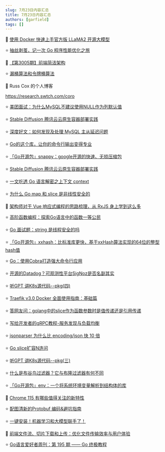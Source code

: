 ```yaml
---
slug: 7月23日内容汇总
title: 7月23日内容汇总
authors: [garfield]
tags: []
---
```


🌟 [使用 Docker 快速上手官方版 LLaMA2 开源大模型](https://mp.weixin.qq.com/s/NJ1JXkAK9LTSuor0mxtz1A)

⭐️ [抽丝剥茧，记一次 Go 程序性能优化之旅](https://mp.weixin.qq.com/s/rkj59gAfTcF9uI3sbUExpA)

📒 [【第3005期】前端简洁架构](https://mp.weixin.qq.com/s/OQ_ySD-N4j0hyaWouvF8Sw)

⭐️ [漏桶算法和令牌桶算法](https://mp.weixin.qq.com/s/Tv_i02csSoQVMj-_EDPECQ)

🌟 Russ Cox 的个人博客

https://research.swtch.com/coro

⭐️ [美团面试：为什么MySQL不建议使用NULL作为列默认值](https://mp.weixin.qq.com/s/XAO048ZQljPXrTsmSr01LA)

⭐️ [Stable Diffusion 腾讯云云原生容器部署实践](https://mp.weixin.qq.com/s/gWCiZhHAniCzj4X2tbGPag)

⭐️ [深度好文：如何发现及处理 MySQL 主从延迟问题](https://mp.weixin.qq.com/s/Ca0qleA9XFqf1y3BiW8PfQ)

⭐️ [Go的这个库，让你的命令行输出变得专业](https://mp.weixin.qq.com/s/4VfTjWQwNO-tlxYbUOrWZw)

⭐️ [「Go开源包」snappy：google开源的快速、无损压缩包](https://mp.weixin.qq.com/s/ie7LqXZQOUX0Bfn4QhHzLA)

⭐️ [Stable Diffusion 腾讯云云原生容器部署实践](https://mp.weixin.qq.com/s/gWCiZhHAniCzj4X2tbGPag)

⭐️ [一文吃透 Go 语言解密之上下文 context](https://mp.weixin.qq.com/s/A03G3_kCvVFN3TxB-92GVw)

⭐️ [为什么 Go map 和 slice 是非线性安全的](https://mp.weixin.qq.com/s/TzHvDdtfp0FZ9y1ndqeCRw)

📒 [架构师对于 Vue 响应式编程的思路梳理，从 RxJS 身上学到这么多](https://mp.weixin.qq.com/s/uYb6kjc0MTMbAE3jGmNfYA)

⭐️ [高阶函数编程：探索Go语言中的函数一等公民](https://mp.weixin.qq.com/s/sJeXoxTSh7M9azpsbsr1rQ)

⭐️ [Go 面试题：string 是线程安全的吗](https://mp.weixin.qq.com/s/4pPpHRWflkkvqrf-FlXztg)

⭐️ [「Go开源包」xxhash：比标准库更快，基于xxHash算法实现的64位的整型hash值](https://mp.weixin.qq.com/s/Vkx8zzm1SjIl4IXLib3xkQ)

⭐️ [Go：使用Cobra打造强大命令行应用](https://mp.weixin.qq.com/s/im8JZV3bL9WVOn7VgArmhw)

⭐️ [开源的Datadog？可观测性平台SigNoz是否名副其实](https://mp.weixin.qq.com/s/LZ6jV_TYKnCjr8_zgTHKJg)

⭐️ [听GPT 讲K8s源代码--pkg(四)](https://mp.weixin.qq.com/s/w2owjYgm5VoL4siohnsyMQ)

⭐️ [Traefik v3.0 Docker 全面使用指南：基础篇](https://mp.weixin.qq.com/s/nVqW_UtAUE377O01wo95gg)

⭐️ [答网友问：golang中的slice作为函数参数时是值传递还是引用传递](https://mp.weixin.qq.com/s/oettru3CV_Cjqv5GEOmcMw)

⭐️ [写给开发者的gRPC教程-服务发现与负载均衡](https://mp.weixin.qq.com/s/iptZLaGFLd1rDedclQUMFg)

⭐️ [jsonparser 为什么比 encoding/json 快 10 倍](https://mp.weixin.qq.com/s/_9HNAqnUhi76LbBxU1n_qw)

⭐️ [Go slice扩容N连问](https://mp.weixin.qq.com/s/58TBY1goPUWOEhkvxuG9TA)

⭐️ [听GPT 讲K8s源代码--pkg(三)](https://mp.weixin.qq.com/s/k5AfvapTBcEOMU6p2d_8cQ)

⭐️ [什么是布谷鸟过滤器？它与布隆过滤器有何不同](https://mp.weixin.qq.com/s/0d1wiY4QLz8yhPPsdhg8QQ)

⭐️ [「Go开源包」env：一个将系统环境变量解析到结构体的库](https://mp.weixin.qq.com/s/xt0v6snX6y5jaOy1IniwVw)

📒 [Chrome 115 有哪些值得关注的新特性](https://mp.weixin.qq.com/s/2-4wqjdn32sKig1UFoKOJA)

⭐️ [配图清新的Protobuf 编码&避坑指南](https://mp.weixin.qq.com/s/YJp2jxuBwwbPBaMWlDZG9g)

⭐️ [一键安装！机器学习和大模型联手了！](https://mp.weixin.qq.com/s/J1ZfSC_eUX8D_al6L_QfoA)

📒 [前端文件流、切片下载和上传：优化文件传输效率与用户体验](https://mp.weixin.qq.com/s/Caa0gyX5kYnZvSjesQRv0Q)

⭐️ [Go语言爱好者周刊：第 195 期 —— Go 终极教程](https://mp.weixin.qq.com/s/B9qTA0ZqViuL4KB-GX-M_w)

